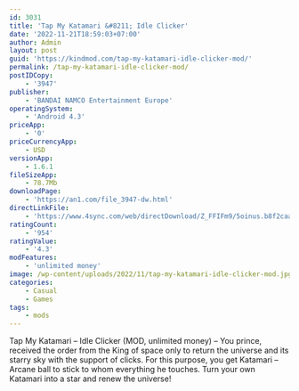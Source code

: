 ```yaml
---
id: 3031
title: 'Tap My Katamari &#8211; Idle Clicker'
date: '2022-11-21T18:59:03+07:00'
author: Admin
layout: post
guid: 'https://kindmod.com/tap-my-katamari-idle-clicker-mod/'
permalink: /tap-my-katamari-idle-clicker-mod/
postIDCopy:
    - '3947'
publisher:
    - 'BANDAI NAMCO Entertainment Europe'
operatingSystem:
    - 'Android 4.3'
priceApp:
    - '0'
priceCurrencyApp:
    - USD
versionApp:
    - 1.6.1
fileSizeApp:
    - 78.7Mb
downloadPage:
    - 'https://an1.com/file_3947-dw.html'
directLinkFile:
    - 'https://www.4sync.com/web/directDownload/Z_FFIFm9/5oinus.b8f2caae6aac3e3bef773e8c2f69917c'
ratingCount:
    - '954'
ratingValue:
    - '4.3'
modFeatures:
    - 'unlimited money'
image: /wp-content/uploads/2022/11/tap-my-katamari-idle-clicker-mod.jpg
categories:
    - Casual
    - Games
tags:
    - mods
---
```


Tap My Katamari – Idle Clicker (MOD, unlimited money) – You prince, received the order from the King of space only to return the universe and its starry sky with the support of clicks. For this purpose, you get Katamari – Arcane ball to stick to whom everything he touches. Turn your own Katamari into a star and renew the universe!